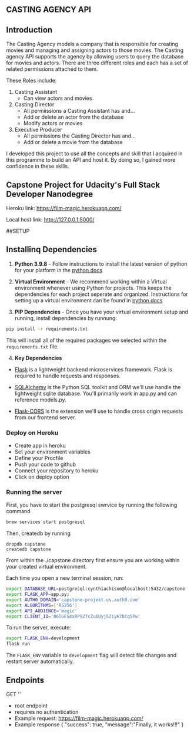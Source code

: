 ## CASTING AGENCY API

## Introduction

The Casting Agency models a company that is responsible for creating movies and managing and assigning actors to those movies.  The Casting agency API supports the agency by allowing users to query the database for movies and actors. There are three different roles and each has a set of related permissions attached to them.

These Roles include:
1. Casting Assistant
    - Can view actors and movies
2. Casting Director
    - All permiissions a Casting Assistant has and...
    -  Add or delete an actor from the database
    - Modify actors or movies
3. Executive Producer
    - All permissions the Casting Director has and...
    - Add or delete a movie from the database

I developed this project to use all the concepts and skill that I acquired in this programme to build an API and host it. By doing so, I gained more confidence in these skills.

## Capstone Project for Udacity's Full Stack Developer Nanodegree

Heroku link: https://film-magic.herokuapp.com/

Local host link: http://127.0.0.1:5000/

##SETUP

## Installinq Dependencies

1. **Python 3.9.8** - Follow instructions to install the latest version of python for your platform in the [python docs](https://docs.python.org/3/using/unix.html#getting-and-installing-the-latest-version-of-python)


2. **Virtual Environment** - We recommend working within a Virtual environment whenever using Python for projects. This keeps the dependencies for each project seperate and organized. Instructions for setting up a virtual environment can be found in [python docs](https://packaging.python.org/guides/installing-using-pip-and-virtual-environments/)

3. **PIP Dependencies** - Once you have your virtual environment setup and running, install dependencies by runnung:
```bash
pip install -r requirements.txt
```
This will install all of the required packages we selected within the `requirements.txt` file.


4. **Key Dependencies**
 - [Flask](http://flask.pocoo.org/)  is a lightweight backend microservices framework. Flask is required to handle requests and responses.

 - [SQLAlchemy](https://www.sqlalchemy.org/) is the Python SQL toolkit and ORM we'll use handle the lightweight sqlite database. You'll primarily work in app.py and can reference models.py. 

 - [Flask-CORS](https://flask-cors.readthedocs.io/en/latest/#) is the extension we'll use to handle cross origin requests from our frontend server. 

### Deploy on Heroku
 - Create app in heroku
 - Set your environment variables
 - Define your Procfile
 - Push your code to github
 - Connect your repository to heroku
 - Click on deploy option

### Running the server

First, you have to start the postgresql swrvice by running the following command

```bash
brew services start postgresql
```

Then, createdb by running
```
dropdb capstone
createdb capstone
```

From within the ./capstone directory first ensure you are working within your created virtual environment.

Each time you open a new terminal session, run:

```bash
export DATABASE_URL=postgresql:cynthiachisom@localhost:5432/capstone
export FLASK_APP=app.py;
export AUTH0_DOMAIN='capstone-projekt.us.auth0.com'
export ALGORITHMS=['RS256']
export API_AUDIENCE='magic'
export CLIENT_ID='06lGES4xRP9Z7cZu6Uyj52iyK7bCq5Pw'
```

To run the server, execute:

```bash
export FLASK_ENV=development
flask run
```

The `FLASK_ENV` variable to `development` flag will detect file changes and restart server automatically.


## Endpoints

GET '\'
- root endpoint
- requires no authentication
- Example request: https://film-magic.herokuapp.com/
- Example response
{
    "success": true,
    "message":"Finally, it works!!!"
}
```